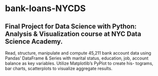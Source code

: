 # bank-loans-NYCDS

## Final Project for Data Science with Python: Analysis &amp; Visualization course at NYC Data Science Academy.

Read, structure, manipulate and compute 45,211 bank account data using Pandas’ DataFrame & Series with marital status, education, job, account balance as key variables. Utilize Matplotlib’s PyPlot to create his- tograms, bar charts, scatterplots to visualize aggregate results.
